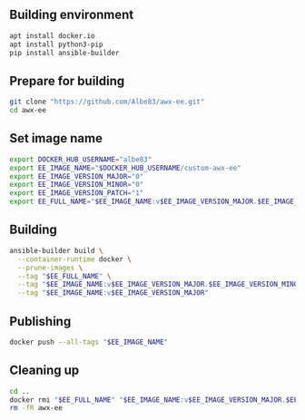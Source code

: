 ## Building environment
```bash
apt install docker.io
apt install python3-pip
pip install ansible-builder
```

## Prepare for building
```bash
git clone "https://github.com/Albe83/awx-ee.git"
cd awx-ee
```

## Set image name
```bash
export DOCKER_HUB_USERNAME="albe83"
export EE_IMAGE_NAME="$DOCKER_HUB_USERNAME/custom-awx-ee"
export EE_IMAGE_VERSION_MAJOR="0"
export EE_IMAGE_VERSION_MINOR="0"
export EE_IMAGE_VERSION_PATCH="1"
export EE_FULL_NAME="$EE_IMAGE_NAME:v$EE_IMAGE_VERSION_MAJOR.$EE_IMAGE_VERSION_MINOR.$EE_IMAGE_VERSION_PATCH"

```
## Building
```bash
ansible-builder build \
  --container-runtime docker \
  --prune-images \
  --tag "$EE_FULL_NAME" \
  --tag "$EE_IMAGE_NAME:v$EE_IMAGE_VERSION_MAJOR.$EE_IMAGE_VERSION_MINOR" \
  --tag "$EE_IMAGE_NAME:v$EE_IMAGE_VERSION_MAJOR"

```

## Publishing
```bash
docker push --all-tags "$EE_IMAGE_NAME"

```

## Cleaning up
```bash
cd ..
docker rmi "$EE_FULL_NAME" "$EE_IMAGE_NAME:v$EE_IMAGE_VERSION_MAJOR.$EE_IMAGE_VERSION_MINOR" "$EE_IMAGE_NAME:v$EE_IMAGE_VERSION_MAJOR"
rm -fR awx-ee

```
